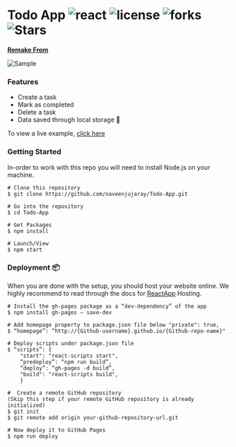 # Todo App ![react](https://img.shields.io/badge/React.js-16.2.0-blue) ![license](https://img.shields.io/github/license/naveenjujaray/Todo-App?style=plastic) ![forks](https://img.shields.io/github/forks/naveenjujaray/Todo-App?color=violet&label=Forks&style=plastic) ![Stars](https://img.shields.io/github/stars/naveenjujaray/Todo-App?color=yellow&label=Stars&style=plastic)
 **[Remake From]**

![Sample](src/todoapp.gif)

### Features
- Create a task
- Mark as completed
- Delete a task
- Data saved through local storage 💾

To view a live example, [click here]

### Getting Started
In-order to work with this repo you will need to install Node.js on your machine.
```
# Clone this repository
$ git clone https://github.com/naveenjujaray/Todo-App.git

# Go into the repository
$ cd Todo-App

# Get Packages
$ npm install

# Launch/View
$ npm start
```
### Deployment 📦
When you are done with the setup, you should host your website online. We highly recommend to read through the docs for [ReactApp] Hosting.
```
# Install the gh-pages package as a “dev-dependency” of the app
$ npm install gh-pages — save-dev

# Add homepage property to package.json file below "private": true,
$ “homepage”: “http://{Github-username}.github.io/{Github-repo-name}"

# Deploy scripts under package.json file
$ “scripts”: {
    "start": "react-scripts start",
    “predeploy”: “npm run build”,
    “deploy”: “gh-pages -d build”,
    "build": "react-scripts build",
    }

#  Create a remote GitHub repository
(Skip this step if your remote GitHub repository is already initialized)
$ git init
$ git remote add origin your-github-repository-url.git

# Now deploy it to GitHub Pages
$ npm run deploy
```

[Remake From]: https://github.com/alyssaxuu/todo-app
[ReactApp]: https://create-react-app.dev/docs/deployment/
[click here]: https://naveenjujaray.github.io/Todo-App/